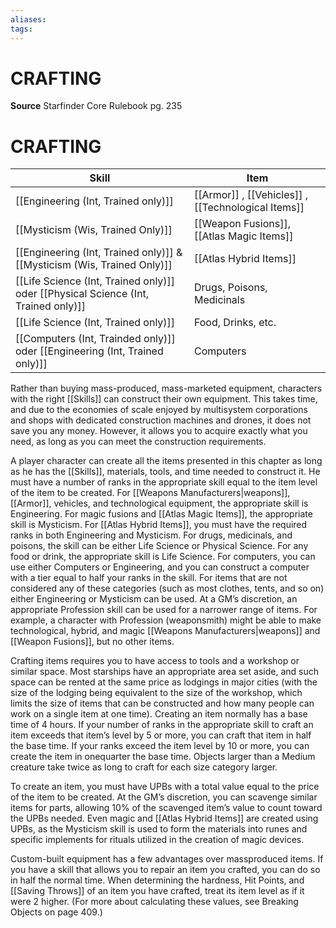 ```yaml
---
aliases: 
tags: 
---
```

# CRAFTING
**Source** Starfinder Core Rulebook pg. 235



# CRAFTING 
| Skill                                                                               | Item                                                                         |
| ----------------------------------------------------------------------------------- | ---------------------------------------------------------------------------- |
| [[Engineering (Int, Trained only)]]                                                 | [[Armor]] , [[Vehicles]]  , [[Technological Items]] |
| [[Mysticism (Wis, Trained Only)]]                                                   | [[Weapon Fusions]], [[Atlas Magic Items]]                                          |
| [[Engineering (Int, Trained only)]] & [[Mysticism (Wis, Trained Only)]]             | [[Atlas Hybrid Items]]                                                             |
| [[Life Science (Int, Trained only)]]  oder [[Physical Science (Int, Trained only)]] | Drugs, Poisons, Medicinals                                                   |
| [[Life Science (Int, Trained only)]]                                                | Food, Drinks, etc.                                                           |
| [[Computers (Int, Trainded only)]] oder [[Engineering (Int, Trained only)]]         | Computers                                                                    | 






Rather than buying mass-produced, mass-marketed equipment, characters with the right [[Skills]] can construct their own equipment. This takes time, and due to the economies of scale enjoyed by multisystem corporations and shops with dedicated construction machines and drones, it does not save you any money. However, it allows you to acquire exactly what you need, as long as you can meet the construction requirements.  
  
A player character can create all the items presented in this chapter as long as he has the [[Skills]], materials, tools, and time needed to construct it. He must have a number of ranks in the appropriate skill equal to the item level of the item to be created. For [[Weapons Manufacturers|weapons]], [[Armor]], vehicles, and technological equipment, the appropriate skill is Engineering. For magic fusions and [[Atlas Magic Items]], the appropriate skill is Mysticism. For [[Atlas Hybrid Items]], you must have the required ranks in both Engineering and Mysticism. For drugs, medicinals, and poisons, the skill can be either Life Science or Physical Science. For any food or drink, the appropriate skill is Life Science. For computers, you can use either Computers or Engineering, and you can construct a computer with a tier equal to half your ranks in the skill. For items that are not considered any of these categories (such as most clothes, tents, and so on) either Engineering or Mysticism can be used. At a GM’s discretion, an appropriate Profession skill can be used for a narrower range of items. For example, a character with Profession (weaponsmith) might be able to make technological, hybrid, and magic [[Weapons Manufacturers|weapons]] and [[Weapon Fusions]], but no other items.  
  
Crafting items requires you to have access to tools and a workshop or similar space. Most starships have an appropriate area set aside, and such space can be rented at the same price as lodgings in major cities (with the size of the lodging being equivalent to the size of the workshop, which limits the size of items that can be constructed and how many people can work on a single item at one time). Creating an item normally has a base time of 4 hours. If your number of ranks in the appropriate skill to craft an item exceeds that item’s level by 5 or more, you can craft that item in half the base time. If your ranks exceed the item level by 10 or more, you can create the item in onequarter the base time. Objects larger than a Medium creature take twice as long to craft for each size category larger.  
  
To create an item, you must have UPBs with a total value equal to the price of the item to be created. At the GM’s discretion, you can scavenge similar items for parts, allowing 10% of the scavenged item’s value to count toward the UPBs needed. Even magic and [[Atlas Hybrid Items]] are created using UPBs, as the Mysticism skill is used to form the materials into runes and specific implements for rituals utilized in the creation of magic devices.  
  
Custom-built equipment has a few advantages over massproduced items. If you have a skill that allows you to repair an item you crafted, you can do so in half the normal time. When determining the hardness, Hit Points, and [[Saving Throws]] of an item you have crafted, treat its item level as if it were 2 higher. (For more about calculating these values, see Breaking Objects on page 409.)